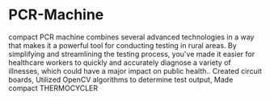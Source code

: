 # PCR-Machine
compact PCR machine combines several advanced technologies in a way that makes it a powerful tool for conducting  testing in rural areas. By simplifying and streamlining the testing process, you've made it easier for healthcare workers to quickly and accurately diagnose a variety of illnesses, which could have a major impact on public health.. Created circuit boards, Utilized OpenCV algorithms to determine test output, Made compact THERMOCYCLER
